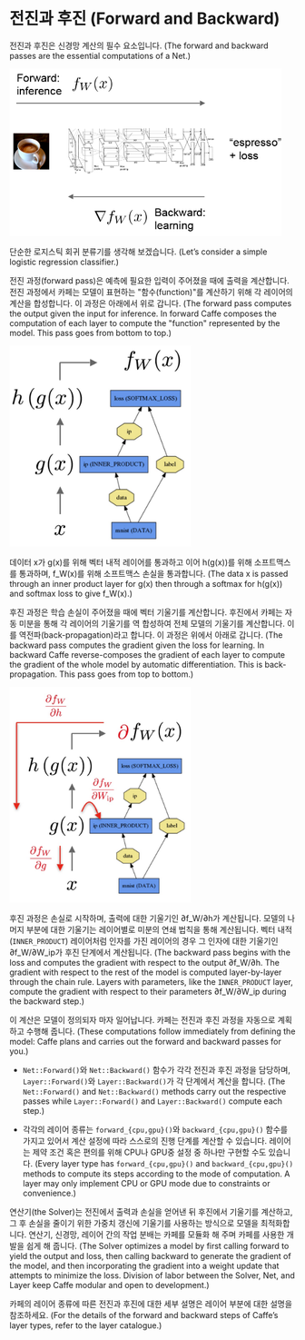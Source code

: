 # 전진과 후진 (Forward and Backward)

전진과 후진은 신경망 계산의 필수 요소입니다.
(The forward and backward passes are the essential computations of a Net.)

<img src="fig/forward_backward.png" alt="Forward and Backward" width="480" />

단순한 로지스틱 회귀 분류기를 생각해 보겠습니다.
(Let’s consider a simple logistic regression classifier.)

전진 과정(forward pass)은 예측에 필요한 입력이 주어졌을 때에 출력을 계산합니다. 전진 과정에서 카페는 모델이 표현하는 "함수(function)"를 계산하기 위해 각 레이어의 계산을 합성합니다. 이 과정은 아래에서 위로 갑니다.
(The forward pass computes the output given the input for inference. In forward Caffe composes the computation of each layer to compute the "function" represented by the model. This pass goes from bottom to top.)

<img src="fig/forward.jpg" alt="Forward pass" width="320" />

데이터 x가 g(x)를 위해 벡터 내적 레이어를 통과하고 이어 h(g(x))를 위해 소프트맥스를 통과하며, f_W(x)를 위해 소프트맥스 손실을 통과합니다.
(The data x is passed through an inner product layer for g(x) then through a softmax for h(g(x)) and softmax loss to give f_W(x).)

후진 과정은 학습 손실이 주어졌을 때에 벡터 기울기를 계산합니다. 후진에서 카페는 자동 미분을 통해 각 레이어의 기울기를 역 합성하여 전체 모델의 기울기를 계산합니다. 이를 역전파(back-propagation)라고 합니다. 이 과정은 위에서 아래로 갑니다.
(The backward pass computes the gradient given the loss for learning. In backward Caffe reverse-composes the gradient of each layer to compute the gradient of the whole model by automatic differentiation. This is back-propagation. This pass goes from top to bottom.)

<img src="fig/backward.jpg" alt="Backward pass" width="320" />

후진 과정은 손실로 시작하며, 출력에 대한 기울기인 ∂f\_W/∂h가 계산됩니다. 모델의 나머지 부분에 대한 기울기는 레이어별로 미분의 연쇄 법칙을 통해 계산됩니다. 벡터 내적(`INNER_PRODUCT`) 레이어처럼 인자를 가진 레이어의 경우 그 인자에 대한 기울기인 ∂f\_W/∂W\_ip가 후진 단계에서 계산됩니다.
(The backward pass begins with the loss and computes the gradient with respect to the output ∂f\_W/∂h. The gradient with respect to the rest of the model is computed layer-by-layer through the chain rule. Layers with parameters, like the `INNER_PRODUCT` layer, compute the gradient with respect to their parameters ∂f\_W/∂W\_ip during the backward step.)

이 계산은 모델이 정의되자 마자 일어납니다. 카페는 전진과 후진 과정을 자동으로 계획하고 수행해 줍니다.
(These computations follow immediately from defining the model: Caffe plans and carries out the forward and backward passes for you.)

* `Net::Forward()`와 `Net::Backward()` 함수가 각각 전진과 후진 과정을 담당하며, `Layer::Forward()`와 `Layer::Backward()`가 각 단계에서 계산을 합니다.
(The `Net::Forward()` and `Net::Backward()` methods carry out the respective passes while `Layer::Forward()` and `Layer::Backward()` compute each step.)

* 각각의 레이어 종류는 `forward_{cpu,gpu}()`와 `backward_{cpu,gpu}()` 함수를 가지고 있어서 계산 설정에 따라 스스로의 진행 단계를 계산할 수 있습니다. 레이어는 제약 조건 혹은 편의를 위해 CPU나 GPU중 설정 중 하나만 구현할 수도 있습니다.
(Every layer type has `forward_{cpu,gpu}()` and `backward_{cpu,gpu}()` methods to compute its steps according to the mode of computation. A layer may only implement CPU or GPU mode due to constraints or convenience.)

연산기(the Solver)는 전진에서 출력과 손실을 얻어낸 뒤 후진에서 기울기를 계산하고, 그 후 손실을 줄이기 위한 가중치 갱신에 기울기를 사용하는 방식으로 모델을 최적화합니다. 연산기, 신경망, 레이어 간의 작업 분배는 카페를 모듈화 해 주며 카페를 사용한 개발을 쉽게 해 줍니다.
(The Solver optimizes a model by first calling forward to yield the output and loss, then calling backward to generate the gradient of the model, and then incorporating the gradient into a weight update that attempts to minimize the loss. Division of labor between the Solver, Net, and Layer keep Caffe modular and open to development.)

카페의 레이어 종류에 따른 전진과 후진에 대한 세부 설명은 레이어 부분에 대한 설명을 참조하세요.
(For the details of the forward and backward steps of Caffe’s layer types, refer to the layer catalogue.)
